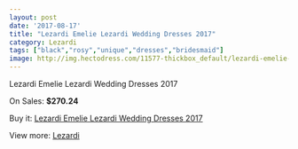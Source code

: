 ```yaml
---
layout: post
date: '2017-08-17'
title: "Lezardi Emelie Lezardi Wedding Dresses 2017"
category: Lezardi
tags: ["black","rosy","unique","dresses","bridesmaid"]
image: http://img.hectodress.com/11577-thickbox_default/lezardi-emelie-lezardi-wedding-dresses-2013.jpg
---
```

Lezardi Emelie Lezardi Wedding Dresses 2017

On Sales: **$270.24**
<a href="https://www.hectodress.com/lezardi/5709-lezardi-emelie-lezardi-wedding-dresses-2013.html"><amp-img layout="responsive" width="600" height="600" src="//img.hectodress.com/11577-thickbox_default/lezardi-emelie-lezardi-wedding-dresses-2013.jpg" alt="Lezardi Emelie Lezardi Wedding Dresses 2017 0" /></a>
<a href="https://www.hectodress.com/lezardi/5709-lezardi-emelie-lezardi-wedding-dresses-2013.html"><amp-img layout="responsive" width="600" height="600" src="//img.hectodress.com/11578-thickbox_default/lezardi-emelie-lezardi-wedding-dresses-2013.jpg" alt="Lezardi Emelie Lezardi Wedding Dresses 2017 1" /></a>

Buy it: [Lezardi Emelie Lezardi Wedding Dresses 2017](https://www.hectodress.com/lezardi/5709-lezardi-emelie-lezardi-wedding-dresses-2013.html "Lezardi Emelie Lezardi Wedding Dresses 2017")

View more: [Lezardi](https://www.hectodress.com/97-lezardi "Lezardi")